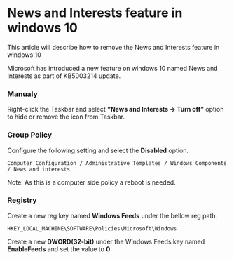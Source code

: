 # News and Interests feature in windows 10
This article will describe how to remove the News and Interests feature in windows 10

Microsoft has introduced a new feature on windows 10 named News and Interests as part of KB5003214 update.

### Manualy

Right-click the Taskbar and select **“News and Interests -> Turn off”** option to hide or remove the icon from Taskbar.


### Group Policy

Configure the following setting and select the **Disabled** option.

    Computer Configuration / Administrative Templates / Windows Components / News and interests

Note: As this is a computer side policy a reboot is needed.


### Registry 

Create a new reg key named **Windows Feeds** under the bellow reg path.  

    HKEY_LOCAL_MACHINE\SOFTWARE\Policies\Microsoft\Windows
    
Create a new **DWORD(32-bit)** under the Windows Feeds key named **EnableFeeds** and set the value to **0**   
